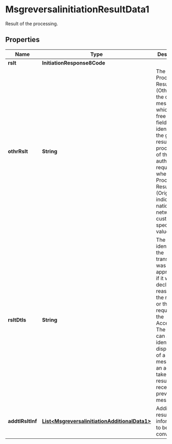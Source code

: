 

# MsgreversalinitiationResultData1

Result of the processing.

## Properties

| Name | Type | Description | Notes |
|------------ | ------------- | ------------- | -------------|
|**rslt** | **InitiationResponse8Code** |  |  [optional] |
|**othrRslt** | **String** | The Processing Result (Other) of the original message, which is a free text field for identifying the generic result of the processing of the authorization request when the Processing Result Code (Original) indicates a national, network, or customer specific value. |  [optional] |
|**rsltDtls** | **String** | The code identifying if the transaction was approved, or if it was declined, the reason for the rejection or the action required of the Acceptor. The code can also identify the disposition of a previous message or an action taken as a result of receipt of a previous message. |  [optional] |
|**addtlRsltInf** | [**List&lt;MsgreversalinitiationAdditionalData1&gt;**](MsgreversalinitiationAdditionalData1.md) | Additional result information to be conveyed. |  [optional] |



